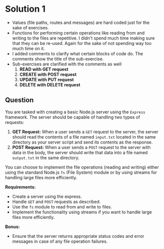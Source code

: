 # Solution 1

-   Values (file paths, routes and messages) are hard coded just for the sake of exercises.
-   Functions for performing certain operations like reading from and writing to the files are repetitive. I didn't spend much time making sure that they can be re-used. Again for the sake of not spending way too much time on it.
-   I added comments to clarify what certain blocks of code do. The comments show the title of the sub-exercise.
-   Sub-exercises are clarified with the comments as well
    1. **READ with GET request**
    2. **CREATE with POST request**
    3. **UPDATE with PUT request**
    4. **DELETE with DELETE request**

## Question

You are tasked with creating a basic Node.js server using the `Express` framework. The server should be capable of handling two types of requests:

1. **GET Request:** When a user sends a `GET` request to the server, the server should read the contents of a file named `input.txt` located in the same directory as your server script and send its contents as the response.
2. **POST Request:** When a user sends a `POST` request to the server with data in the body, the server should write that data into a file named `output.txt` in the same directory.

You can choose to implement the file operations (reading and writing) either using the standard Node.js `fs` (File System) module or by using streams for handling large files more efficiently.

**Requirements:**

-   Create a server using the express.
-   Handle `GET` and `POST` requests as described.
-   Use the `fs` module to read from and write to files.
-   Implement the functionality using streams if you want to handle large files more efficiently.

**Bonus:**

-   Ensure that the server returns appropriate status codes and error messages in case of any file operation failures.
